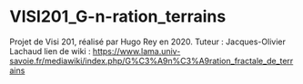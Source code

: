# VISI201_G-n-ration_terrains

Projet de Visi 201, réalisé par Hugo Rey en 2020.
Tuteur : Jacques-Olivier Lachaud
lien de wiki : https://www.lama.univ-savoie.fr/mediawiki/index.php/G%C3%A9n%C3%A9ration_fractale_de_terrains
